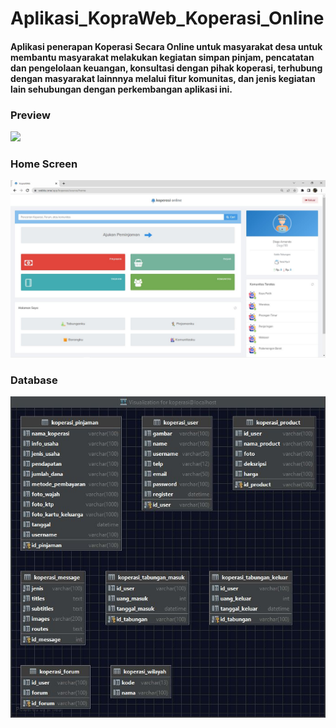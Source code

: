 # Aplikasi_KopraWeb_Koperasi_Online
#### Aplikasi penerapan Koperasi Secara Online untuk masyarakat desa untuk membantu masyarakat melakukan kegiatan simpan pinjam, pencatatan dan pengelolaan keuangan, konsultasi dengan pihak koperasi, terhubung dengan masyarakat lainnnya melalui fitur komunitas, dan jenis kegiatan lain sehubungan dengan perkembangan aplikasi ini.

### Preview
<img src="preview.gif">

### Home Screen
<img src="screenHome.png" width="1599">

### Database
<img src="database.jpg" width="686">
